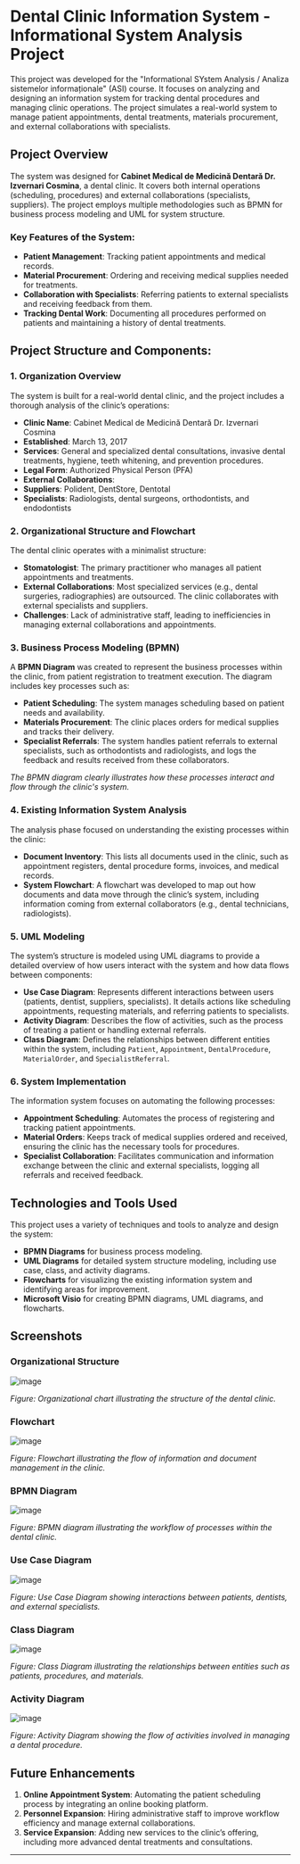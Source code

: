 # Dental Clinic Information System - Informational System Analysis Project

This project was developed for the "Informational SYstem Analysis / Analiza sistemelor informaționale" (ASI) course. It focuses on analyzing and designing an information system for tracking dental procedures and managing clinic operations. The project simulates a real-world system to manage patient appointments, dental treatments, materials procurement, and external collaborations with specialists.

## Project Overview

The system was designed for **Cabinet Medical de Medicină Dentară Dr. Izvernari Cosmina**, a dental clinic. It covers both internal operations (scheduling, procedures) and external collaborations (specialists, suppliers). The project employs multiple methodologies such as BPMN for business process modeling and UML for system structure.

### Key Features of the System:
- **Patient Management**: Tracking patient appointments and medical records.
- **Material Procurement**: Ordering and receiving medical supplies needed for treatments.
- **Collaboration with Specialists**: Referring patients to external specialists and receiving feedback from them.
- **Tracking Dental Work**: Documenting all procedures performed on patients and maintaining a history of dental treatments.

## Project Structure and Components:

### 1. Organization Overview
The system is built for a real-world dental clinic, and the project includes a thorough analysis of the clinic’s operations:
- **Clinic Name**: Cabinet Medical de Medicină Dentară Dr. Izvernari Cosmina
- **Established**: March 13, 2017
- **Services**: General and specialized dental consultations, invasive dental treatments, hygiene, teeth whitening, and prevention procedures.
- **Legal Form**: Authorized Physical Person (PFA)
- **External Collaborations**: 
- **Suppliers**: Polident, DentStore, Dentotal
- **Specialists**: Radiologists, dental surgeons, orthodontists, and endodontists

### 2. Organizational Structure and Flowchart

The dental clinic operates with a minimalist structure:
- **Stomatologist**: The primary practitioner who manages all patient appointments and treatments.
- **External Collaborations**: Most specialized services (e.g., dental surgeries, radiographies) are outsourced. The clinic collaborates with external specialists and suppliers.
- **Challenges**: Lack of administrative staff, leading to inefficiencies in managing external collaborations and appointments.

### 3. Business Process Modeling (BPMN)

A **BPMN Diagram** was created to represent the business processes within the clinic, from patient registration to treatment execution. The diagram includes key processes such as:
- **Patient Scheduling**: The system manages scheduling based on patient needs and availability.
- **Materials Procurement**: The clinic places orders for medical supplies and tracks their delivery.
- **Specialist Referrals**: The system handles patient referrals to external specialists, such as orthodontists and radiologists, and logs the feedback and results received from these collaborators.
  
*The BPMN diagram clearly illustrates how these processes interact and flow through the clinic's system.*

### 4. Existing Information System Analysis

The analysis phase focused on understanding the existing processes within the clinic:
- **Document Inventory**: This lists all documents used in the clinic, such as appointment registers, dental procedure forms, invoices, and medical records.
- **System Flowchart**: A flowchart was developed to map out how documents and data move through the clinic’s system, including information coming from external collaborators (e.g., dental technicians, radiologists).

### 5. UML Modeling

The system’s structure is modeled using UML diagrams to provide a detailed overview of how users interact with the system and how data flows between components:
- **Use Case Diagram**: Represents different interactions between users (patients, dentist, suppliers, specialists). It details actions like scheduling appointments, requesting materials, and referring patients to specialists.
- **Activity Diagram**: Describes the flow of activities, such as the process of treating a patient or handling external referrals.
- **Class Diagram**: Defines the relationships between different entities within the system, including `Patient`, `Appointment`, `DentalProcedure`, `MaterialOrder`, and `SpecialistReferral`.

### 6. System Implementation

The information system focuses on automating the following processes:
- **Appointment Scheduling**: Automates the process of registering and tracking patient appointments.
- **Material Orders**: Keeps track of medical supplies ordered and received, ensuring the clinic has the necessary tools for procedures.
- **Specialist Collaboration**: Facilitates communication and information exchange between the clinic and external specialists, logging all referrals and received feedback.

## Technologies and Tools Used

This project uses a variety of techniques and tools to analyze and design the system:
- **BPMN Diagrams** for business process modeling.
- **UML Diagrams** for detailed system structure modeling, including use case, class, and activity diagrams.
- **Flowcharts** for visualizing the existing information system and identifying areas for improvement.
- **Microsoft Visio** for creating BPMN diagrams, UML diagrams, and flowcharts.


## Screenshots

### Organizational Structure
![image](https://github.com/user-attachments/assets/5845ca0e-9f1a-498b-a2d3-fa9bde42b0cf)

*Figure: Organizational chart illustrating the structure of the dental clinic.*

### Flowchart
![image](https://github.com/user-attachments/assets/579c4768-3017-4984-8740-03d62910a3ac)

*Figure: Flowchart illustrating the flow of information and document management in the clinic.*

### BPMN Diagram
![image](https://github.com/user-attachments/assets/c5ae5da5-660f-41e5-97d4-305c52b0337e)

*Figure: BPMN diagram illustrating the workflow of processes within the dental clinic.*

### Use Case Diagram
![image](https://github.com/user-attachments/assets/44199776-0448-47a7-a8f6-e9eb351898c1)

*Figure: Use Case Diagram showing interactions between patients, dentists, and external specialists.*

### Class Diagram
![image](https://github.com/user-attachments/assets/41080a70-a7a4-4be2-92f2-c35589d5caed)

*Figure: Class Diagram illustrating the relationships between entities such as patients, procedures, and materials.*

### Activity Diagram
![image](https://github.com/user-attachments/assets/4660391b-a2a7-45de-8d51-810c5ce46a22)

*Figure: Activity Diagram showing the flow of activities involved in managing a dental procedure.*


## Future Enhancements
1. **Online Appointment System**: Automating the patient scheduling process by integrating an online booking platform.
2. **Personnel Expansion**: Hiring administrative staff to improve workflow efficiency and manage external collaborations.
3. **Service Expansion**: Adding new services to the clinic’s offering, including more advanced dental treatments and consultations.

---
